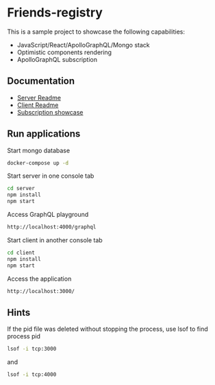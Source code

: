 # Friends-registry

This is a sample project to showcase the following capabilities:
* JavaScript/React/ApolloGraphQL/Mongo stack
* Optimistic components rendering
* ApolloGraphQL subscription

## Documentation
* [Server Readme](server/README.md)
* [Client Readme](client/README.md)
* [Subscription showcase](SUBSCRIPTION_SHOWCASE.md)

## Run applications

Start mongo database
```bash
docker-compose up -d
```

Start server in one console tab
```bash
cd server
npm install
npm start
```
Access GraphQL playground
```bash
http://localhost:4000/graphql
```

Start client in another console tab
```bash
cd client
npm install
npm start
```

Access the application
```bash
http://localhost:3000/
```

## Hints

If the pid file was deleted without stopping the process, use lsof to find process pid
```bash
lsof -i tcp:3000
```
and
```bash
lsof -i tcp:4000
```